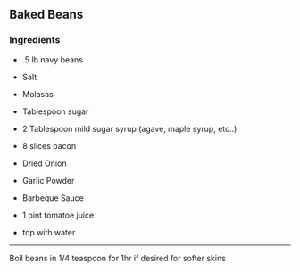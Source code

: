 ## Baked Beans


### Ingredients
* .5 lb navy beans

* Salt 

* Molasas

* Tablespoon sugar

* 2 Tablespoon mild sugar syrup (agave, maple syrup, etc..) 

* 8 slices bacon

* Dried Onion

* Garlic Powder

* Barbeque Sauce

* 1 pint tomatoe juice

* top with water


----

Boil beans in 1/4 teaspoon for 1hr if desired for softer skins

